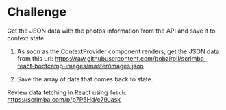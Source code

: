 # Challenge

Get the JSON data with the photos information from the API and save it to context state

1. As soon as the ContextProvider component renders, get the JSON data from this url:
   https://raw.githubusercontent.com/bobziroll/scrimba-react-bootcamp-images/master/images.json

2. Save the array of data that comes back to state.

Review data fetching in React using `fetch`:
https://scrimba.com/p/p7P5Hd/c79Jask
